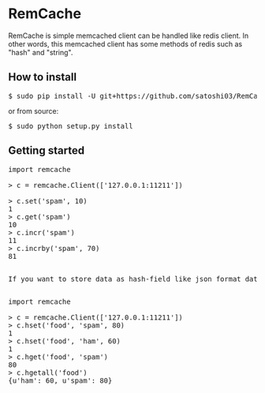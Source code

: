 # RemCache
RemCache is simple memcached client can be handled like redis client.
In other words, this memcached client has some methods of redis such as "hash" and "string".


## How to install

<pre>
$ sudo pip install -U git+https://github.com/satoshi03/RemCache
</pre>

or from source:

<pre>
$ sudo python setup.py install
</pre>

## Getting started

<pre>
import remcache

> c = remcache.Client(['127.0.0.1:11211'])

> c.set('spam', 10)
1
> c.get('spam')
10
> c.incr('spam')
11
> c.incrby('spam', 70)
81
<pre>

If you want to store data as hash-field like json format data, use hash methods.

<pre>
import remcache

> c = remcache.Client(['127.0.0.1:11211'])
> c.hset('food', 'spam', 80)
1
> c.hset('food', 'ham', 60)
1
> c.hget('food', 'spam')
80
> c.hgetall('food')
{u'ham': 60, u'spam': 80}
</pre>


